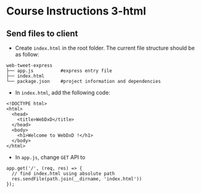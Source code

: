 # Course Instructions 3-html

## Send files to client
- Create `index.html` in the root folder. The current file structure should be as follow:
```
web-tweet-express
├── app.js          #express entry file
├── index.html
└── package.json    #project information and dependencies
```
- In `index.html`, add the following code:
```
<!DOCTYPE html>
<html>
  <head>
    <title>WebDxD</title>
  </head>
  <body>
    <h1>Welcome to WebDxD !</h1>
  </body>
</html>
```
- In `app.js`, change `GET` API to
```
app.get('/', (req, res) => {
  // find index.html using absolute path
  res.sendFile(path.join(__dirname, 'index.html'))
});
```